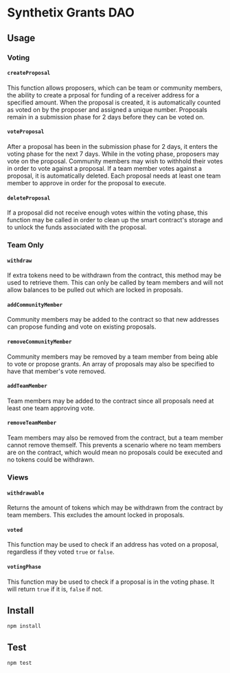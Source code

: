 # Synthetix Grants DAO

## Usage

### Voting

#### `createProposal`

This function allows proposers, which can be team or community members, the ability to create a prposal for funding of a receiver address for a specified amount. When the proposal is created, it is automatically counted as voted on by the proposer and assigned a unique number. Proposals remain in a submission phase for 2 days before they can be voted on.

#### `voteProposal`

After a proposal has been in the submission phase for 2 days, it enters the voting phase for the next 7 days. While in the voting phase, proposers may vote on the proposal. Community members may wish to withhold their votes in order to vote against a proposal. If a team member votes against a proposal, it is automatically deleted. Each proposal needs at least one team member to approve in order for the proposal to execute.

#### `deleteProposal`

If a proposal did not receive enough votes within the voting phase, this function may be called in order to clean up the smart contract's storage and to unlock the funds associated with the proposal.

### Team Only

#### `withdraw`

If extra tokens need to be withdrawn from the contract, this method may be used to retrieve them. This can only be called by team members and will not allow balances to be pulled out which are locked in proposals.

#### `addCommunityMember`

Community members may be added to the contract so that new addresses can propose funding and vote on existing proposals.

#### `removeCommunityMember`

Community members may be removed by a team member from being able to vote or propose grants. An array of proposals may also be specified to have that member's vote removed.

#### `addTeamMember`

Team members may be added to the contract since all proposals need at least one team approving vote.

#### `removeTeamMember`

Team members may also be removed from the contract, but a team member cannot remove themself. This prevents a scenario where no team members are on the contract, which would mean no proposals could be executed and no tokens could be withdrawn.

### Views

#### `withdrawable`

Returns the amount of tokens which may be withdrawn from the contract by team members. This excludes the amount locked in proposals.

#### `voted`

This function may be used to check if an address has voted on a proposal, regardless if they voted `true` or `false`.

#### `votingPhase`

This function may be used to check if a proposal is in the voting phase. It will return `true` if it is, `false` if not.

## Install

```
npm install
```

## Test

```
npm test
```
